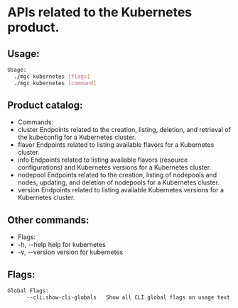 # APIs related to the Kubernetes product.

## Usage:
```bash
Usage:
  ./mgc kubernetes [flags]
  ./mgc kubernetes [command]
```

## Product catalog:
- Commands:
- cluster     Endpoints related to the creation, listing, deletion, and retrieval of the kubeconfig for a Kubernetes cluster.
- flavor      Endpoints related to listing available flavors for a Kubernetes cluster.
- info        Endpoints related to listing available flavors (resource configurations) and Kubernetes versions for a Kubernetes cluster.
- nodepool    Endpoints related to the creation, listing of nodepools and nodes, updating, and deletion of nodepools for a Kubernetes cluster.
- version     Endpoints related to listing available Kubernetes versions for a Kubernetes cluster.

## Other commands:
- Flags:
- -h, --help      help for kubernetes
- -v, --version   version for kubernetes

## Flags:
```bash
Global Flags:
      --cli.show-cli-globals   Show all CLI global flags on usage text
```

